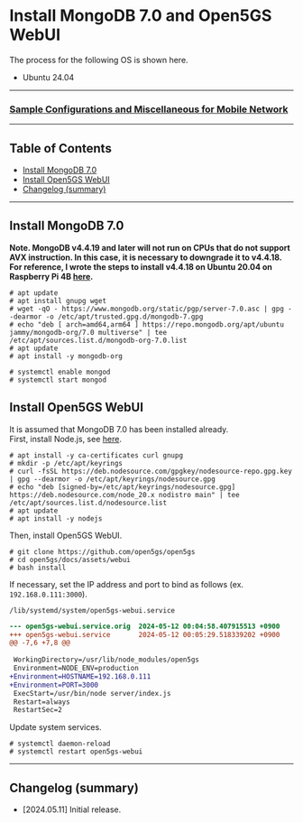# Install MongoDB 7.0 and Open5GS WebUI
The process for the following OS is shown here.

- Ubuntu 24.04

---

### [Sample Configurations and Miscellaneous for Mobile Network](https://github.com/s5uishida/sample_config_misc_for_mobile_network)

---

<a id="toc"></a>

## Table of Contents

- [Install MongoDB 7.0](#install_mongodb)
- [Install Open5GS WebUI](#install_webui)
- [Changelog (summary)](#changelog)

---
<a id="install_mongodb"></a>

## Install MongoDB 7.0

**Note. MongoDB v4.4.19 and later will not run on CPUs that do not support AVX instruction.
In this case, it is necessary to downgrade it to v4.4.18.
For reference, I wrote the steps to install v4.4.18 on Ubuntu 20.04 on Raspberry Pi 4B [here](https://github.com/s5uishida/install_mongodb_on_ubuntu_for_rp4b).**
```
# apt update
# apt install gnupg wget
# wget -qO - https://www.mongodb.org/static/pgp/server-7.0.asc | gpg --dearmor -o /etc/apt/trusted.gpg.d/mongodb-7.gpg
# echo "deb [ arch=amd64,arm64 ] https://repo.mongodb.org/apt/ubuntu jammy/mongodb-org/7.0 multiverse" | tee /etc/apt/sources.list.d/mongodb-org-7.0.list
# apt update
# apt install -y mongodb-org
```
```
# systemctl enable mongod
# systemctl start mongod
```

<a id="install_webui"></a>

## Install Open5GS WebUI

It is assumed that MongoDB 7.0 has been installed already.  
First, install Node.js, see [here](https://github.com/nodesource/distributions).
```
# apt install -y ca-certificates curl gnupg
# mkdir -p /etc/apt/keyrings
# curl -fsSL https://deb.nodesource.com/gpgkey/nodesource-repo.gpg.key | gpg --dearmor -o /etc/apt/keyrings/nodesource.gpg
# echo "deb [signed-by=/etc/apt/keyrings/nodesource.gpg] https://deb.nodesource.com/node_20.x nodistro main" | tee /etc/apt/sources.list.d/nodesource.list
# apt update
# apt install -y nodejs
```
Then, install Open5GS WebUI.
```
# git clone https://github.com/open5gs/open5gs
# cd open5gs/docs/assets/webui
# bash install
```
If necessary, set the IP address and port to bind as follows (ex. `192.168.0.111:3000`).

`/lib/systemd/system/open5gs-webui.service`
```diff
--- open5gs-webui.service.orig  2024-05-12 00:04:58.407915513 +0900
+++ open5gs-webui.service       2024-05-12 00:05:29.518339202 +0900
@@ -7,6 +7,8 @@
 
 WorkingDirectory=/usr/lib/node_modules/open5gs
 Environment=NODE_ENV=production
+Environment=HOSTNAME=192.168.0.111
+Environment=PORT=3000
 ExecStart=/usr/bin/node server/index.js
 Restart=always
 RestartSec=2
```
Update system services.
```
# systemctl daemon-reload
# systemctl restart open5gs-webui
```
---
<a id="changelog"></a>

## Changelog (summary)

- [2024.05.11] Initial release.
